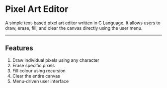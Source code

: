 # Pixel Art Editor

A simple text-based pixel art editor written in C Language. 
It allows users to draw, erase, fill, and clear the canvas directly using the user menu.

---

## Features

1. Draw individual pixels using any character  
2. Erase specific pixels
3. Fill colour using recursion  
4. Clear the entire canvas  
6. Menu-driven user interface
